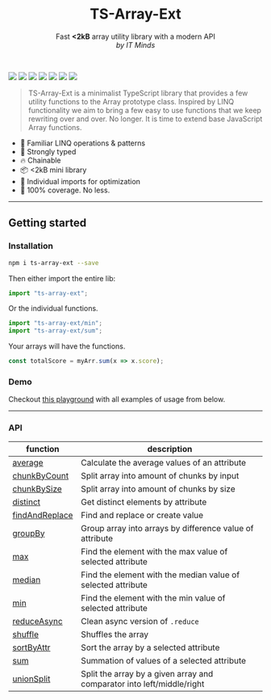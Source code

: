 <h1 align="center">TS-Array-Ext</h1>
<p align="center">
Fast <b>&lt;2kB</b> array utility library with a modern API
<br/>
<i>by IT Minds </i>
</p>
<br/>

[![](https://badgen.net/bundlephobia/minzip/ts-array-ext?color=blue)](https://bundlephobia.com/result?p=ts-array-ext)
[![](https://badgen.net/npm/dt/ts-array-ext?color=blue)](https://npm-stat.com/charts.html?package=ts-array-ext)
[![](https://badgen.net/npm/license/ts-array-ext?color=blue)](./LICENSE)
![](https://badgen.net/npm/types/ts-array-ext?color=blue)
[![](https://badgen.net/david/dev/IT-Minds-opensource/ts-array-ext?color=blue)](https://david-dm.org/it-minds-opensource/ts-array-ext?type=dev&view=tree)
[![](https://badgen.net/david/dep/IT-Minds-opensource/ts-array-ext?color=blue)](https://david-dm.org/it-minds-opensource/ts-array-ext)
[![](https://badgen.net/codecov/c/github/IT-Minds-opensource/ts-array-ext/main?color=blue)](https://codecov.io/gh/IT-Minds-opensource/ts-array-ext)

> TS-Array-Ext is a minimalist TypeScript library that provides a few utility functions to the Array prototype class.
> Inspired by LINQ functionality we aim to bring a few easy to use functions that we keep rewriting over and over. No longer. It is time to extend base JavaScript Array functions.

- 🧠 Familiar LINQ operations & patterns
- 💪 Strongly typed
- 🔥 Chainable
- 📦 <2kB mini library
- 👫 Individual imports for optimization
- 💯 100% coverage. No less.

---

## Getting started

### Installation

```sh
npm i ts-array-ext --save
```

Then either import the entire lib:

```typescript
import "ts-array-ext";
```

Or the individual functions.

```typescript
import "ts-array-ext/min";
import "ts-array-ext/sum";
```

Your arrays will have the functions.

```typescript
const totalScore = myArr.sum(x => x.score);
```

### Demo

Checkout [this playground](https://stackblitz.com/edit/ts-array-ext?devtoolsheight=75&file=index.ts) with all examples of usage from below.

---

### API

| function                                         | description                                                            |
| ------------------------------------------------ | ---------------------------------------------------------------------- |
| [average](./src/average/README.md)               | Calculate the average values of an attribute                           |
| [chunkByCount](./src/chunkByCount/README.md)     | Split array into amount of chunks by input                             |
| [chunkBySize](./src/chunkBySize/README.md)       | Split array into amount of chunks by size                              |
| [distinct](./src/distinct/README.md)             | Get distinct elements by attribute                                     |
| [findAndReplace](./src/findAndReplace/README.md) | Find and replace or create value                                       |
| [groupBy](./src/groupBy/README.md)               | Group array into arrays by difference value of attribute               |
| [max](./src/max/README.md)                       | Find the element with the max value of selected attribute              |
| [median](./src/median/README.md)                 | Find the element with the median value of selected attribute           |
| [min](./src/min/README.md)                       | Find the element with the min value of selected attribute              |
| [reduceAsync](./src/reduceAsync/README.md)       | Clean async version of `.reduce`                                       |
| [shuffle](./src/shuffle/README.md)               | Shuffles the array                                                     |
| [sortByAttr](./src/sortByAttr/README.md)         | Sort the array by a selected attribute                                 |
| [sum](./src/sum/README.md)                       | Summation of values of a selected attribute                            |
| [unionSplit](./src/unionSplit/README.md)         | Split the array by a given array and comparator into left/middle/right |
